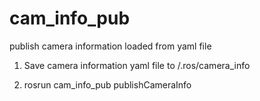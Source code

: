 # cam_info_pub
publish camera information loaded from yaml file

1. Save camera information yaml file to /.ros/camera_info

2. rosrun cam_info_pub publishCameraInfo  
